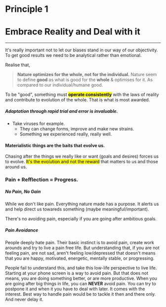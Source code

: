 # Principle 1
# Embrace Reality and Deal with it
---
It's really important not to let our biases stand in our way of our objectivity. To get good results we need to be analytical rather than emotional.

Realise that,
> **Nature optimizes for the whole, not for the individual.** Nature seem to define **good** as what is good for the **whole** & optimises for it. As compared to our individual/humane good.


To be "good", something must <mark>**operate consistently**</mark> with the laws of reality and contribute to evolution of the whole. That is what is most awarded. 

##### Adaptation through rapid trial and error is invaluable. 
- Take viruses for example. 
	- They can change forms, improve and make new strains. 
	- Something we experienced really, really well.

#### Materialistic things are the baits that evolve us. 
Chasing after the things we really like or want (goals and desires) forces us to evolve. 
<mark>It's the evolution and not the reward</mark> that matters to us and those around us. 


### Pain + Refflection = Progress. 
##### No Pain, No Gain
While we don't like pain. Everything nature made has a purpose. It alerts us and help direct us towareds something (maybe meaningful/important).

There's no avoiding pain, especially if you are going after ambitious goals. 

##### Pain Avoidance 
People deeply hate pain. Their basic instinct is to avoid pain, create work arounds and try to live a pain free life. But understanding that, if you are not feeling pain, are not sad, aren't feeling low/depressed that doesn't means that you are happy, motivated, energetic, mentally stable, or progressing. 

People fail to understand this, and take this low-life perspective to live life. Starting at your phone screen is a way to avoid pain. But that does not means, you are doing something better, or are more productive. 
When you are going after big things in life, you can **NEVER** avoid pain. You can try to postpone it and when it you have to deal with later. It comes with the interest. Best way to handle pain would be to tackle it then and there only. And never delay it. 
